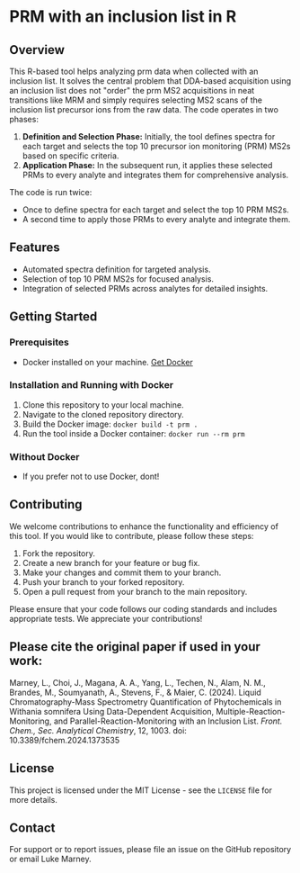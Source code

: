 # PRM with an inclusion list in R
## Overview
This R-based tool helps analyzing prm data when collected with an inclusion list. It solves the central problem that DDA-based acquisition using an inclusion list does not "order" the prm MS2 acquisitions in neat transitions like MRM and simply requires selecting MS2 scans of the inclusion list precursor ions from the raw data. The code operates in two phases:
1. **Definition and Selection Phase:** Initially, the tool defines spectra for each target and selects the top 10 precursor ion monitoring (PRM) MS2s based on specific criteria.
2. **Application Phase:** In the subsequent run, it applies these selected PRMs to every analyte and integrates them for comprehensive analysis.

The code is run twice:
- Once to define spectra for each target and select the top 10 PRM MS2s.
- A second time to apply those PRMs to every analyte and integrate them.

## Features
- Automated spectra definition for targeted analysis.
- Selection of top 10 PRM MS2s for focused analysis.
- Integration of selected PRMs across analytes for detailed insights.

## Getting Started

### Prerequisites
- Docker installed on your machine. [Get Docker](https://docs.docker.com/get-docker/)

### Installation and Running with Docker
1. Clone this repository to your local machine.
2. Navigate to the cloned repository directory.
3. Build the Docker image:  ```docker build -t prm . ```
4. Run the tool inside a Docker container: ```docker run --rm prm```

### Without Docker
- If you prefer not to use Docker, dont!

## Contributing
We welcome contributions to enhance the functionality and efficiency of this tool. If you would like to contribute, please follow these steps:

1. Fork the repository.
2. Create a new branch for your feature or bug fix.
3. Make your changes and commit them to your branch.
4. Push your branch to your forked repository.
5. Open a pull request from your branch to the main repository.

Please ensure that your code follows our coding standards and includes appropriate tests. We appreciate your contributions!

## Please cite the original paper if used in your work:
Marney, L., Choi, J., Magana, A. A., Yang, L., Techen, N., Alam, N. M., Brandes, M., Soumyanath, A., Stevens, F., & Maier, C. (2024). Liquid Chromatography-Mass Spectrometry Quantification of Phytochemicals in Withania somnifera Using Data-Dependent Acquisition, Multiple-Reaction-Monitoring, and Parallel-Reaction-Monitoring with an Inclusion List. *Front. Chem., Sec. Analytical Chemistry*, 12, 1003. doi: 10.3389/fchem.2024.1373535

## License
This project is licensed under the MIT License - see the `LICENSE` file for more details.

## Contact
For support or to report issues, please file an issue on the GitHub repository or email Luke Marney.
